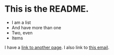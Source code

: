 # This is the README.

- I am a list
- And have more than one
- Two, even
- Items

I have a [link to another page](second.md).
I also link to [this email](email@example.com).
